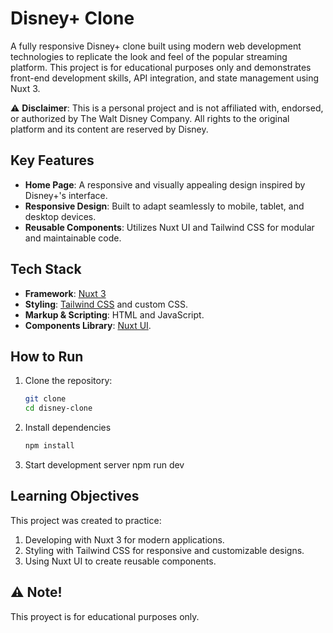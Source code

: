 # Disney+ Clone

A fully responsive Disney+ clone built using modern web development technologies to replicate the look and feel of the popular streaming platform. This project is for educational purposes only and demonstrates front-end development skills, API integration, and state management using Nuxt 3.

⚠️ **Disclaimer**: This is a personal project and is not affiliated with, endorsed, or authorized by The Walt Disney Company. All rights to the original platform and its content are reserved by Disney.

## Key Features
- **Home Page**: A responsive and visually appealing design inspired by Disney+'s interface.
- **Responsive Design**: Built to adapt seamlessly to mobile, tablet, and desktop devices.
- **Reusable Components**: Utilizes Nuxt UI and Tailwind CSS for modular and maintainable code.

## Tech Stack
- **Framework**: [Nuxt 3](https://nuxt.com/)
- **Styling**: [Tailwind CSS](https://tailwindcss.com/) and custom CSS.
- **Markup & Scripting**: HTML and JavaScript.
- **Components Library**: [Nuxt UI](https://nuxt.com/docs/getting-started/ui-components).

## How to Run
1. Clone the repository:
   ```bash
   git clone 
   cd disney-clone
2. Install dependencies
   ```bash
   npm install
3. Start development server
   npm run dev

## Learning Objectives
This project was created to practice:
1. Developing with Nuxt 3 for modern applications.
2. Styling with Tailwind CSS for responsive and customizable designs.
3. Using Nuxt UI to create reusable components.

## ⚠️ Note!
This proyect is for educational purposes only.